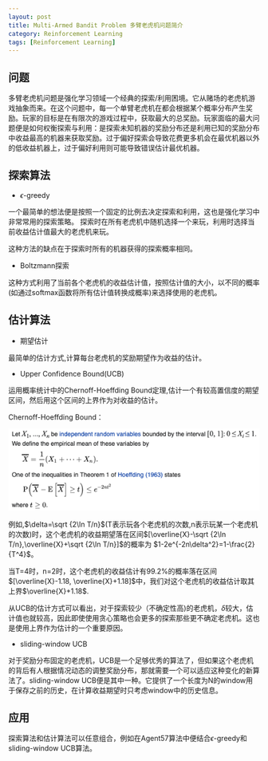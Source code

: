 ```yaml
---
layout: post
title: Multi-Armed Bandit Problem 多臂老虎机问题简介
category: Reinforcement Learning
tags: [Reinforcement Learning]
---
```

## 问题

多臂老虎机问题是强化学习领域一个经典的探索/利用困境。它从赌场的老虎机游戏抽象而来。在这个问题中，每一个单臂老虎机在都会根据某个概率分布产生奖励。玩家的目标是在有限次的游戏过程中，获取最大的总奖励。玩家面临的最大问题便是如何权衡探索与利用：是探索未知机器的奖励分布还是利用已知的奖励分布中收益最高的机器来获取奖励。过于偏好探索会导致花费更多机会在最优机器以外的低收益机器上，过于偏好利用则可能导致错误估计最优机器。

## 探索算法

* $\epsilon$-greedy

一个最简单的想法便是按照一个固定的比例去决定探索和利用，这也是强化学习中非常常用的探索策略。
探索时在所有老虎机中随机选择一个来玩，利用时选择当前收益估计值最大的老虎机来玩。

这种方法的缺点在于探索时所有的机器获得的探索概率相同。

* Boltzmann探索

这种方式利用了当前各个老虎机的收益估计值，按照估计值的大小，以不同的概率(如通过softmax函数将所有估计值转换成概率)来选择使用的老虎机。

## 估计算法

* 期望估计

最简单的估计方式,计算每台老虎机的奖励期望作为收益的估计。

* Upper Confidence Bound(UCB)

运用概率统计中的Chernoff-Hoeffding Bound定理,估计一个有较高置信度的期望区间，然后用这个区间的上界作为对收益的估计。

Chernoff-Hoeffding Bound：

![截屏2020-09-17 下午6.01.39](https://raw.githubusercontent.com/lanpartis/DocsPics/master/images_for_docs/%E6%88%AA%E5%B1%8F2020-09-17%20%E4%B8%8B%E5%8D%886.01.39.png)

例如,$\delta=\sqrt {2\ln T/n}$(T表示玩各个老虎机的次数,n表示玩某一个老虎机的次数)时，这个老虎机的收益期望落在区间$[\overline{X}-\sqrt {2\ln T/n},\overline{X}+\sqrt {2\ln T/n}]$的概率为
$1-2e^{-2n\delta^2}=1-\frac{2}{T^4}$。

当T=4时，n=2时，这个老虎机的收益估计有99.2%的概率落在区间$[\overline{X}-1.18, \overline{X}+1.18]$中，我们对这个老虎机的收益估计取其上界$\overline{X}+1.18$.

从UCB的估计方式可以看出，对于探索较少（不确定性高)的老虎机，$\delta$较大，估计值也就较高，因此即使使用贪心策略也会更多的探索那些更不确定老虎机。这也是使用上界作为估计的一个重要原因。

* sliding-window UCB

对于奖励分布固定的老虎机，UCB是一个足够优秀的算法了，但如果这个老虎机的背后有人根据情况动态的调整奖励分布，那就需要一个可以适应这种变化的新算法了。sliding-window UCB便是其中一种。它提供了一个长度为N的window用于保存之前的历史，在计算收益期望时只考虑window中的历史信息。

## 应用

探索算法和估计算法可以任意组合，例如在Agent57算法中便结合$\epsilon$-greedy和sliding-window UCB算法。
